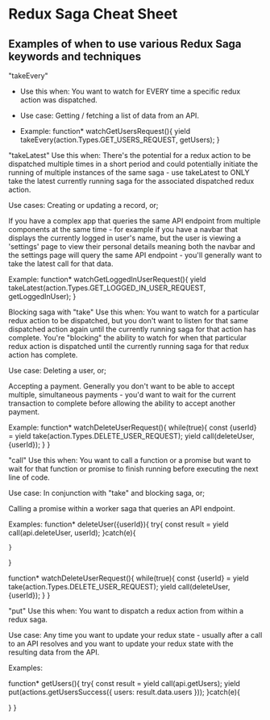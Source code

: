 # Redux Saga Cheat Sheet
## Examples of when to use various Redux Saga keywords and techniques

"takeEvery"
* Use this when: You want to watch for EVERY time a specific redux action was dispatched.

* Use case: Getting / fetching a list of data from an API.

* Example:
function* watchGetUsersRequest(){
    yield takeEvery(action.Types.GET_USERS_REQUEST, getUsers);
}

"takeLatest"
Use this when: There's the potential for a redux action to be dispatched multiple times in a short period and could potentially initiate the running of multiple instances of the same saga - use takeLatest to ONLY take the latest currently running saga for the associated dispatched redux action.

Use cases: Creating or updating a record, or;

If you have a complex app that queries the same API endpoint from multiple components at the same time - for example if you have a navbar that displays the currently logged in user's name, but the user is viewing a 'settings' page to view their personal details meaning both the navbar and the settings page will query the same API endpoint - you'll generally want to take the latest call for that data.

Example:
function* watchGetLoggedInUserRequest(){
    yield takeLatest(action.Types.GET_LOGGED_IN_USER_REQUEST, getLoggedInUser);
}

Blocking saga with "take"
Use this when: You want to watch for a particular redux action to be dispatched, but you don't want to listen for that same dispatched action again until the currently running saga for that action has complete. You're "blocking" the ability to watch for when that particular redux action is dispatched until the currently running saga for that redux action has complete.

Use case: Deleting a user, or;

Accepting a payment. Generally you don't want to be able to accept multiple, simultaneous payments - you'd want to wait for the current transaction to complete before allowing the ability to accept another payment.

Example:
function* watchDeleteUserRequest(){
    while(true){
        const {userId} = yield take(action.Types.DELETE_USER_REQUEST);
        yield call(deleteUser, {userId});
    }
}

"call"
Use this when: You want to call a function or a promise but want to wait for that function or promise to finish running before executing the next line of code.

Use case: In conjunction with "take" and blocking saga, or;

Calling a promise within a worker saga that queries an API endpoint.

Examples:
function* deleteUser({userId}){
    try{
        const result = yield call(api.deleteUser, userId);
    }catch(e){
    
    }
}
 
function* watchDeleteUserRequest(){
    while(true){
        const {userId} = yield take(action.Types.DELETE_USER_REQUEST);
        yield call(deleteUser, {userId});
    }
}

"put"
Use this when: You want to dispatch a redux action from within a redux saga.

Use case: Any time you want to update your redux state - usually after a call to an API resolves and you want to update your redux state with the resulting data from the API.

Examples:

function* getUsers(){
  try{
      const result = yield call(api.getUsers);
      yield put(actions.getUsersSuccess({
          users: result.data.users
      }));
  }catch(e){
  
  }
}